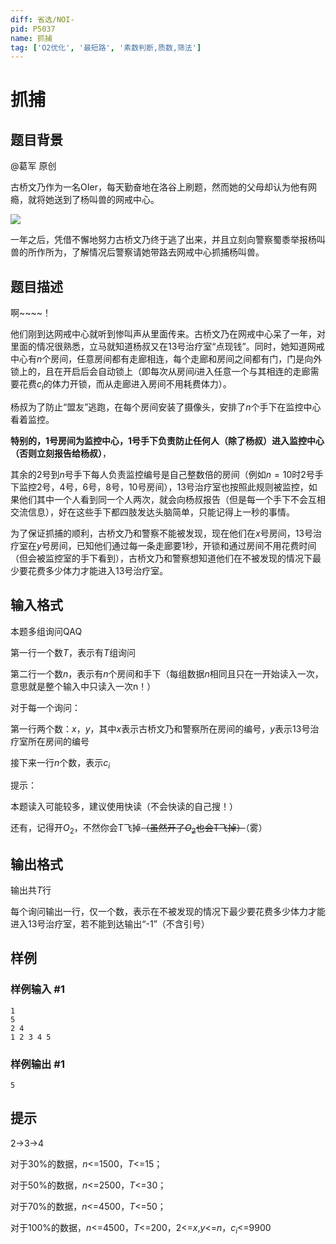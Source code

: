 ```yaml
---
diff: 省选/NOI-
pid: P5037
name: 抓捕
tag: ['O2优化', '最短路', '素数判断,质数,筛法']
---
```

# 抓捕
## 题目背景

@葛军  原创

古桥文乃作为一名OIer，每天勤奋地在洛谷上刷题，然而她的父母却认为他有网瘾，就将她送到了杨叫兽的网戒中心。

![](https://cdn.luogu.com.cn/upload/pic/41018.png )

一年之后，凭借不懈地努力古桥文乃终于逃了出来，并且立刻向警察蜀黍举报杨叫兽的所作所为，了解情况后警察请她带路去网戒中心抓捕杨叫兽。
## 题目描述

啊~~~~！

他们刚到达网戒中心就听到惨叫声从里面传来。古桥文乃在网戒中心呆了一年，对里面的情况很熟悉，立马就知道杨叔又在13号治疗室“点现钱”。同时，她知道网戒中心有$n$个房间，任意房间都有走廊相连，每个走廊和房间之间都有门，门是向外锁上的，且在开启后会自动锁上（即每次从房间$i$进入任意一个与其相连的走廊需要花费$c_i$的体力开锁，而从走廊进入房间不用耗费体力）。

杨叔为了防止“盟友”逃跑，在每个房间安装了摄像头，安排了$n$个手下在监控中心看着监控。

**特别的，1号房间为监控中心，1号手下负责防止任何人（除了杨叔）进入监控中心（否则立刻报告给杨叔）**，

其余的2号到$n$号手下每人负责监控编号是自己整数倍的房间（例如$n=10$时2号手下监控2号，4号，6号，8号，10号房间），13号治疗室也按照此规则被监控，如果他们其中一个人看到同一个人两次，就会向杨叔报告（但是每一个手下不会互相交流信息），好在这些手下都四肢发达头脑简单，只能记得上一秒的事情。

为了保证抓捕的顺利，古桥文乃和警察不能被发现，现在他们在$x$号房间，13号治疗室在$y$号房间，已知他们通过每一条走廊要1秒，开锁和通过房间不用花费时间（但会被监控室的手下看到），古桥文乃和警察想知道他们在不被发现的情况下最少要花费多少体力才能进入13号治疗室。
## 输入格式

本题多组询问QAQ

第一行一个数$T$，表示有$T$组询问

第二行一个数$n$，表示有$n$个房间和手下（每组数据$n$相同且只在一开始读入一次，意思就是整个输入中只读入一次n！）

对于每一个询问：

第一行两个数：$x$，$y$，其中$x$表示古桥文乃和警察所在房间的编号，$y$表示13号治疗室所在房间的编号

接下来一行$n$个数，表示$c_i$

提示：

本题读入可能较多，建议使用快读（不会快读的自己搜！）

还有，记得开$O_2$，不然你会T飞掉~~（虽然开了$O_2$也会T飞掉）~~（雾）
## 输出格式

输出共$T$行

每个询问输出一行，仅一个数，表示在不被发现的情况下最少要花费多少体力才能进入13号治疗室，若不能到达输出“-1”（不含引号）
## 样例

### 样例输入 #1
```
1
5
2 4
1 2 3 4 5
```
### 样例输出 #1
```
5
```
## 提示

2->3->4

对于30%的数据，$n$<=$1500$，$T$<=$15$；

对于50%的数据，$n$<=$2500$，$T$<=$30$；

对于70%的数据，$n$<=$4500$，$T$<=$50$；

对于100%的数据，$n$<=$4500$，$T$<=$200$，$2$<=$x$,$y$<=$n$，$c_i$<=$9900$
